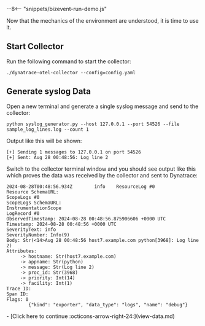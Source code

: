 --8<-- "snippets/bizevent-run-demo.js"

Now that the mechanics of the environment are understood, it is time to use it.

## Start Collector

Run the following command to start the collector:

```
./dynatrace-otel-collector --config=config.yaml
```

## Generate syslog Data

Open a new terminal and generate a single syslog message and send to the collector:

```
python syslog_generator.py --host 127.0.0.1 --port 54526 --file sample_log_lines.log --count 1
```

Output like this will be shown:

```
[+] Sending 1 messages to 127.0.0.1 on port 54526
[+] Sent: Aug 28 00:48:56: Log line 2
```

Switch to the collector terminal window and you should see output like this which proves the data was received by the collector and sent to Dynatrace:

```
2024-08-28T00:48:56.934Z        info    ResourceLog #0
Resource SchemaURL: 
ScopeLogs #0
ScopeLogs SchemaURL: 
InstrumentationScope  
LogRecord #0
ObservedTimestamp: 2024-08-28 00:48:56.875906606 +0000 UTC
Timestamp: 2024-08-28 00:48:56 +0000 UTC
SeverityText: info
SeverityNumber: Info(9)
Body: Str(<14>Aug 28 00:48:56 host7.example.com python[3968]: Log line 2)
Attributes:
     -> hostname: Str(host7.example.com)
     -> appname: Str(python)
     -> message: Str(Log line 2)
     -> proc_id: Str(3968)
     -> priority: Int(14)
     -> facility: Int(1)
Trace ID: 
Span ID: 
Flags: 0
        {"kind": "exporter", "data_type": "logs", "name": "debug"}
```

<div class="grid cards" markdown>
- [Click here to continue :octicons-arrow-right-24:](view-data.md)
</div>